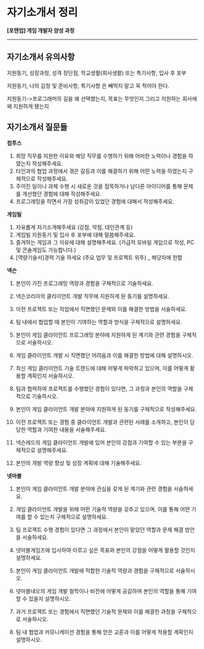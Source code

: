 # 자기소개서 정리

**[포텐업] 게임 개발자 양성 과정**

---

## 자기소개서 유의사항

지원동기, 성장과정, 성격 장단점, 학교생활(회사생활) 또는 특기사항, 입사 후 포부

지원동기, 나의 감정 및 준비사항, 특기사항 은 빼먹지 말고 꼭 적어야 한다.

지원동기->프로그래머의 길을 왜 선택했는지, 목표는 무엇인지 그리고 지원하는 회사에 왜 지원하게 됐는지 



## 자기소개서 질문들

**컴투스**

1. 희망 직무를 지원한 이유와 해당 직무를 수행하기 위해 어떠한 노력이나 경험을 하였는지 작성해주세요.
2. 타인과의 협업 과정에서 겪은 갈등과 이를 해결하기 위해 어떤 노력을 하였는지 구체적으로 작성해주세요.
3. 주어진 일이나 과제 수행 시 새로운 것을 접목하거나 남다른 아이디어를 통해 문제를 개선했던 경험에 대해 작성해주세요.
4. 프로그래밍을 하면서 가장 성취감이 있었던 경험에 대해서 작성해주세요.



**게임빌**

1. 자유롭게 자기소개해주세요 (강점, 약점, 대인관계 등)
2. 게임빌 지원동기 및 입사 후 포부에 대해 말씀해주세요.
3. 즐겨하는 게임과 그 이유에 대해 설명해주세요. (가급적 모바일 게임으로 작성, PC 및 콘솔게임도 가능합니다.)
4. [역량기술서]경력 기술 하세요 (주요 업무 및 프로젝트 위주) _ 해당자에 한함



**넥슨**

1. 본인이 가진 프로그래밍 역량과 경험을 구체적으로 기술하세요.
2. 넥슨코리아의 클라이언트 개발 직무에 지원하게 된 동기를 설명하세요.
3. 이전 프로젝트 또는 작업에서 직면했던 문제와 이를 해결한 방법을 서술하세요.
4. 팀 내에서 협업할 때 본인이 기여하는 역할과 방식을 구체적으로 설명하세요.



1. 본인이 게임 클라이언트 프로그래밍 분야에 지원하게 된 계기와 관련 경험을 구체적으로 서술하시오.
2. 게임 클라이언트 개발 시 직면했던 어려움과 이를 해결한 방법에 대해 설명하시오.
3. 최신 게임 클라이언트 기술 트렌드에 대해 어떻게 파악하고 있으며, 이를 어떻게 활용할 계획인지 서술하시오.
4. 팀과 협력하여 프로젝트를 수행했던 경험이 있다면, 그 과정과 본인의 역할을 구체적으로 기술하시오.



1. 본인이 게임 클라이언트 개발 분야에 지원하게 된 동기를 구체적으로 작성해주세요.
2. 이전 프로젝트 또는 경험 중 클라이언트 개발과 관련된 사례를 소개하고, 본인이 담당한 역할과 기여한 내용을 서술해주세요.
3. 넥슨레드의 게임 클라이언트 개발에 있어 본인의 강점과 기여할 수 있는 부분을 구체적으로 설명해주세요.
4. 본인의 개발 역량 향상 및 성장 계획에 대해 기술해주세요.



**넷마블**

1. 본인이 게임 클라이언트 개발 분야에 관심을 갖게 된 계기와 관련 경험을 서술하세요.
2. 게임 클라이언트 개발을 위해 어떤 기술적 역량을 갖추고 있으며, 이를 통해 어떤 기여를 할 수 있는지 구체적으로 설명하세요.
3. 팀 프로젝트 수행 경험이 있다면 그 과정에서 본인이 맡았던 역할과 문제 해결 방안을 서술하세요.
4. 넷마블게임즈에 입사하여 이루고 싶은 목표와 본인의 강점을 어떻게 활용할 것인지 설명하세요.



1. 본인이 게임 클라이언트 개발에 적합한 기술적 역량과 경험을 구체적으로 서술하시오.
2. 넷마블네오의 게임 개발 철학이나 비전에 어떻게 공감하며 본인의 역할을 통해 기여할 수 있을지 설명하시오.
3. 과거 프로젝트 또는 경험에서 직면했던 기술적 문제와 이를 해결한 과정을 구체적으로 서술하시오.
4. 팀 내 협업과 커뮤니케이션 경험을 통해 얻은 교훈과 이를 어떻게 적용할 계획인지 설명하시오.

